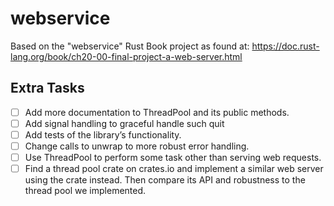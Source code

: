 webservice
===

Based on the "webservice" Rust Book project as found at:
<https://doc.rust-lang.org/book/ch20-00-final-project-a-web-server.html>

## Extra Tasks

- [ ] Add more documentation to ThreadPool and its public methods.
- [ ] Add signal handling to graceful handle such quit
- [ ] Add tests of the library’s functionality.
- [ ] Change calls to unwrap to more robust error handling.
- [ ] Use ThreadPool to perform some task other than serving web requests.
- [ ] Find a thread pool crate on crates.io and implement a similar web server using the crate instead. Then compare its API and robustness to the thread pool we implemented.